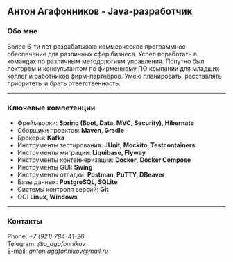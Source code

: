 ## **Антон Агафонников - Java-разработчик**

### **Обо мне**
Более 6-ти лет разрабатываю коммерческое программное обеспечение для различных сфер бизнеса. Успел поработать в командах по различным методологиям управления. Попутно был лектором и консультантом по фирменному ПО компании для младших коллег и работников фирм-партнёров. Умею планировать, расставлять приоритеты и брать ответственность.

---

### **Ключевые компетенции**
- Фреймворки: **Spring (Boot, Data, MVC, Security), Hibernate**  
- Сборщики проектов: **Maven, Gradle**  
- Брокеры: **Kafka**  
- Инструменты тестирования: **JUnit, Mockito, Testcontainers**  
- Инструменты миграции: **Liquibase, Flyway**
- Инструменты контейнеризации: **Docker**, **Docker Compose**  
- Инструменты GUI: **Swing**
- Инструменты отладки: **Postman, PuTTY, DBeaver**
- Базы данных: **PostgreSQL, SQLite**  
- Системы контроля версий: **Git**  
- ОС: **Linux, Windows**  

---

### **Контакты**
Phone: *+7 (921) 784-41-26*  
Telegram: *@a_agafonnikov*  
E-mail: *anton.agafonnikov@mail.ru*  
